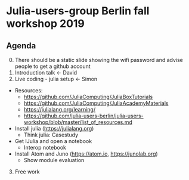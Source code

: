 # Julia-users-group Berlin fall workshop 2019

## Agenda

0. There should be a static slide showing the wifi password and advise people to get a github account
1. Introduction talk <- David
2. Live coding - julia setup <- Simon
  - Resources:
    - https://github.com/JuliaComputing/JuliaBoxTutorials
    - https://github.com/JuliaComputing/JuliaAcademyMaterials
    - https://julialang.org/learning/
    - https://github.com/julia-users-berlin/julia-users-workshop/blob/master/list_of_resources.md
  - Install julia (https://julialang.org)
    - Think julia: Casestudy
  - Get IJulia and open a notebook
    - Interop notebook
  - Install Atom and Juno (https://atom.io, https://junolab.org)
    - Show module evaluation
3. Free work

